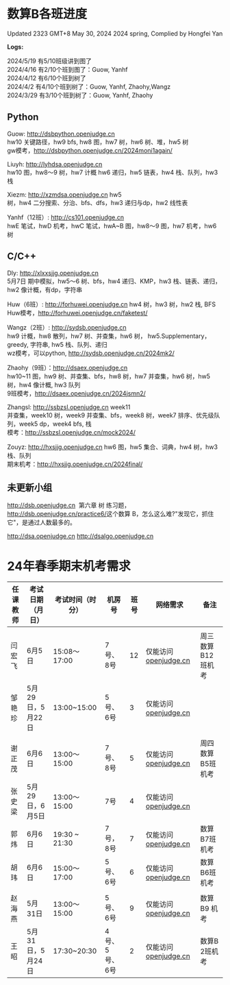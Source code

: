 # 数算B各班进度

Updated 2323 GMT+8 May 30, 2024
2024 spring, Complied by Hongfei Yan



**Logs:**

2024/5/19 有5/10班级讲到图了  
2024/4/16 有2/10个班到图了：Guow, Yanhf  
2024/4/12  有6/10个班到树了  
2024/4/2  有4/10个班到树了：Guow, Yanhf, Zhaohy,Wangz  
2024/3/29 有3/10个班到树了：Guow, Yanhf, Zhaohy


## Python
Guow: http://dsbpython.openjudge.cn  
hw10 关键路径，hw9 bfs, hw8 图，hw7 树，hw6 树、堆，hw5 树  
gw模考，http://dsbpython.openjudge.cn/2024moni1again/

Liuyh: http://lyhdsa.openjudge.cn  
hw10 图，hw8～9 树，hw7 计概 hw6 递归，hw5 链表，hw4 栈、队列，hw3 栈

Xiezm: http://xzmdsa.openjudge.cn hw5  
树，hw4 二分搜索、分治、bfs、dfs，hw3 递归与dp，hw2 线性表

Yanhf（12班）: http://cs101.openjudge.cn  
hwE 笔试，hwD 机考，hwC 笔试，hwA~B 图，hw8～9 图，hw7 机考，hw6 树

## C/C++
Dly: http://xlxxsjjg.openjudge.cn  
5月7日 期中模拟，hw5～6 树、bfs，hw4 递归、KMP，hw3 栈、链表、递归，hw2 像计概，有dp，字符串

Huw（6班）: http://forhuwei.openjudge.cn hw4 树，hw3 树，hw2 栈, BFS  
Huw模考，http://forhuwei.openjudge.cn/faketest/

Wangz（2班）:  http://sydsb.openjudge.cn  
hw9 计概，hw8 散列，hw7 树、并查集，hw6 树， hw5.Supplementary，greedy, 字符串, hw5 栈、队列、递归  
wz模考，可以python, http://sydsb.openjudge.cn/2024mk2/

Zhaohy（9班）：http://dsaex.openjudge.cn  
hw10~11 图，hw9 树、并查集、bfs，hw8 树，hw7 并查集，hw6 树，hw5 树，hw4 像计概, hw3 队列  
9班模考，http://dsaex.openjudge.cn/2024jsmn2/

Zhangsl: http://ssbzsl.openjudge.cn week11  
并查集，week10 树，week9 并查集、bfs，week8 树，week7 排序、优先级队列，week5 dp，week4 bfs, 栈  
模考：http://ssbzsl.openjudge.cn/mock2024/

Zouyz: http://hxsjjg.openjudge.cn hw6 图，hw5 集合、词典，hw4 树，hw3 栈、队列  
期末机考：http://hxsjjg.openjudge.cn/2024final/


## 未更新小组
http://dsb.openjudge.cn
​	第六章 树 练习题，http://dsb.openjudge.cn/practice6/
​	这个数算 B，怎么这么难?"发现它，抓住它"，是通过人数最多的。

http://dsa.openjudge.cn
http://dsalgo.openjudge.cn



# 24年春季期末机考需求

| 任课教师 | 考试日期（月日） | 考试时间（时分） | 机房号        | 班号 | 网络需求                                    | 备注              |
| -------- | ---------------- | ---------------- | ------------- | ---- | ------------------------------------------- | ----------------- |
|          |                  |                  |               |      |                                             |                   |
| 闫宏飞   | 6月5日           | 15:08～17:00     | 7号、8号      | 12   | 仅能访问[openjudge.cn](http://openjudge.cn) | 周三数算B12班机考 |
| 邹艳珍   | 5月29日，5月22日 | 13:00~15:00      | 5号、6号      | 3    | 仅能访问[openjudge.cn](http://openjudge.cn) |                   |
|          |                  |                  |               |      |                                             |                   |
| 谢正茂   | 6月6日           | 13:00～15:00     | 7号、8号      | 5    | 仅能访问[openjudge.cn](http://openjudge.cn) | 周四数算B5班机考  |
| 张史梁   | 5月29日，6月5日  | 13:00～15:00     | 7号           | 4    | 仅能访问[openjudge.cn](http://openjudge.cn) |                   |
| 郭炜     | 6月6日           | 19:30 ~ 21:30    | 7号，8号      | 7    | 仅能访问[openjudge.cn](http://openjudge.cn) | 数算B7班机考      |
| 胡玮     | 6月6日           | 15:00～17:00     | 5号、6号      | 6    | 仅能访问[openjudge.cn](http://openjudge.cn) | 数算B6班机考      |
|          |                  |                  |               |      |                                             |                   |
| 赵海燕   | 5月31日          | 13:00～15:00     | 5号、6号      | 9    | 仅能访问[openjudge.cn](http://openjudge.cn) | 数算B9 机考       |
| 王昭     | 5月31日，5月24日 | 17:30~20:30      | 4号、5号、6号 | 2    | 仅能访问[openjudge.cn](http://openjudge.cn) | 数算B 2班机考     |
